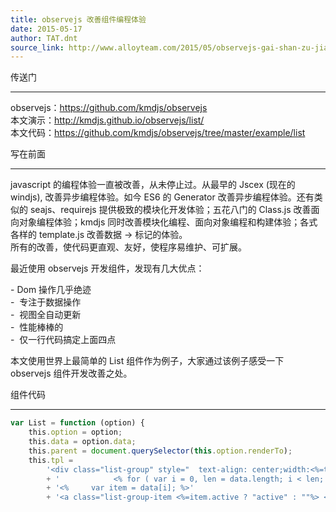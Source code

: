 ```yaml
---
title: observejs 改善组件编程体验
date: 2015-05-17
author: TAT.dnt
source_link: http://www.alloyteam.com/2015/05/observejs-gai-shan-zu-jian-kai-fa-ti-yan/
---
```


<!-- {% raw %} - for jekyll -->

传送门  

* * *

observejs：<https://github.com/kmdjs/observejs>  
本文演示：<http://kmdjs.github.io/observejs/list/>  
本文代码：<https://github.com/kmdjs/observejs/tree/master/example/list>

写在前面  

* * *

javascript 的编程体验一直被改善，从未停止过。从最早的 Jscex (现在的 windjs), 改善异步编程体验。如今 ES6 的 Generator 改善异步编程体验。还有类似的 seajs、requirejs 提供极致的模块化开发体验；五花八门的 Class.js 改善面向对象编程体验；kmdjs 同时改善模块化编程、面向对象编程和构建体验；各式各样的 template.js 改善数据 -> 标记的体验。  
所有的改善，使代码更直观、友好，使程序易维护、可扩展。

最近使用 observejs 开发组件，发现有几大优点：

\- Dom 操作几乎绝迹  
-  专注于数据操作  
-  视图全自动更新  
-  性能棒棒的  
-  仅一行代码搞定上面四点

本文使用世界上最简单的 List 组件作为例子，大家通过该例子感受一下 observejs 组件开发改善之处。

组件代码  

* * *

```javascript
var List = function (option) {
    this.option = option;
    this.data = option.data;
    this.parent = document.querySelector(this.option.renderTo);
    this.tpl =
        '<div class="list-group" style="  text-align: center;width:<%=typeof width === "number"?width+"px":width%>;" >'
        + '            <% for ( var i = 0, len = data.length; i < len; i++) { %>'
        + '<%     var item = data[i]; %>'
        + '<a class="list-group-item <%=item.active ? "active" : ""%> <%=item.
```


<!-- {% endraw %} - for jekyll -->